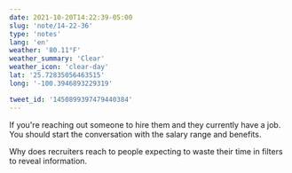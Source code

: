 ```yaml
---
date: 2021-10-20T14:22:39-05:00
slug: 'note/14-22-36'
type: 'notes'
lang: 'en'
weather: '80.11°F'
weather_summary: 'Clear'
weather_icon: 'clear-day'
lat: '25.72835056463515'
long: '-100.3946893229319'

tweet_id: '1450899397479440384'
---
```

If you're reaching out someone to hire them and they currently have a job. You should start the conversation with the salary range and benefits. 

Why does recruiters reach to people expecting to waste their time in filters to reveal information.